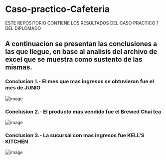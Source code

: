 # Caso-practico-Cafeteria
ESTE REPOSITORIO CONTIENE LOS RESULTADOS DEL CASO PRACTICO 1 DEL DIPLOMADO
## A continuacion se presentan las conclusiones a las que llegue, en base al analisis del archivo de excel que se muestra como sustento de las mismas.

### Conclusion 1.- El mes que mas ingresos se obtuvieron fue el mes de JUNIO
![image](https://github.com/user-attachments/assets/806242bc-ccd1-4b5f-80d5-047c49b920bc)

### Conclusion 2.- El producto mas vendido fue el Brewed Chai tea

![image](https://github.com/user-attachments/assets/412b72af-511c-4494-90c2-4ed882821d48)

### Conclusion 3.- La sucursal con mas ingresos fue KELL'S KITCHEN

![image](https://github.com/user-attachments/assets/a19e8c19-2b5e-4098-902b-a7c2a60fd028)
